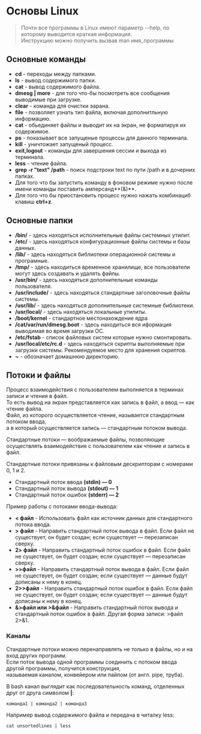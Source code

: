 # Основы Linux

> Почти все программы в Linux имеют параметр --help, по которому выводится краткая информация.  
> Инструкцию можно получить вызвав man имя_программы

## Основные команды

* **cd** - переходы между папками.
* **ls** - вывод содержимого папки.
* **cat** - вывод содержимого файла.
* **dmesg | more**  - для того что-бы посмотреть все сообщения выводимые при загрузке.
* **clear** - команда для очистки эарана.
* **file** - позволяет узнать тип файла, включая дополнитльную информацию.
* **cat** - обьединяет файлы и выводит их на экран, не форматируя их содержимое.
* **ps** - показывает все запущеные процессы для данного терминала.
* **kill** - уничтожает запущеный процесс.
* **exit,logout** - команды для завершения сессии и выхода из терминала.
* **less** - чтение файла.
* **grep -r "text" /path** - поиск подстроки text по пути /path и в дочерних папках.
* Для того что бы запустить команду в фоновом режиме нужно после имени команды поставить амперсанд**(&)**.
* Для того что бы приостановить процесс нужно нажать комбинациб клавиш **ctrl+z**.


## Основные папки

* **/bin/** - здесь находяться исполнительные файлы системных утилит.
* **/etc/** - здесь находяться конфигурационные файлы системы и базы данных.
* **/lib/** - здесь находяться библиотеки операционной системы и програмные.
* **/tmp/** - здесь находиться временное хранилище, все пользователи могут здесь создавать и удалять файлы.
* **/usr/bin/** - здесь находяться дополнительные команды пользователя.
* **/usr/include/** - здесь находяться стандартные заголовочные файлы системы.
* **/usr/lib/** - здесь находяться дополнительные системные библиотеки.
* **/usr/local/** - здесь находяться локальные утилиты.
* **/boot/kernel** - стандартное местонахождение ядра
* **/cat/var/run/dmesg.boot** - здесь находиться вся иформация выводимая во время загрузки ОС.
* **/etc/fstab** - список файловых систем которые нужно смонтировать.
* **/usr/local/etc/rc.d** - здесь находяться скрипты выполняемые при загрузки системы. Рекомендуемое место для хранения скриптов.
* **~** - обозначает домашнюю директорию.

## Потоки и файлы

Процесс взаимодействия с пользователем выполняется в терминах записи и чтения в файл.  
То есть вывод на экран представляется как запись в файл, а ввод — как чтение файла.  
Файл, из которого осуществляется чтение, называется стандартным потоком ввода,  
а в который осуществляется запись — стандартным потоком вывода.  

Стандартные потоки — воображаемые файлы, позволяющие осуществлять взаимодействие с пользователем как чтение и запись в файл.  

Стандартные потоки привязаны к файловым дескрипторам с номерами 0, 1 и 2.  

* Стандартный поток ввода **(stdin) — 0**
* Стандартный поток вывода **(stdout) — 1**
* Стандартный поток ошибок **(stderr) — 2**

Пример работы с потоками ввода-вывода:

* **< файл** - Использовать файл как источник данных для стандартного потока ввода.
* **> файл** - Направить стандартный поток вывода в файл. Если файл не существует, он будет создан; если существует — перезаписан сверху.
* **2> файл** - Направить стандартный поток ошибок в файл. Если файл не существует, он будет создан; если существует — перезаписан сверху.
* **>>файл** - Направить стандартный поток вывода в файл. Если файл не существует, он будет создан; если существует — данные будут дописаны к нему в конец.
* **2>>файл** - Направить стандартный поток ошибок в файл. Если файл не существует, он будет создан; если существует — данные будут дописаны к нему в конец.
* **&>файл или >&файл** - Направить стандартный поток вывода и стандартный поток ошибок в файл. Другая форма записи: >файл 2>&1.

### Каналы

Стандартные потоки можно перенаправлять не только в файлы, но и на вход других программ.  
Если поток вывода одной программы соединить с потоком ввода другой программы, получится конструкция,  
называемая каналом, конвейером или пайпом (от англ. pipe, труба).

В bash канал выглядит как последовательность команд, отделенных друг от друга символом **|**:  

`команда1 | команда2 | команда3`

Например вывод содержимого файла и передача в читалку less: 

`cat unsortedlines | less`
